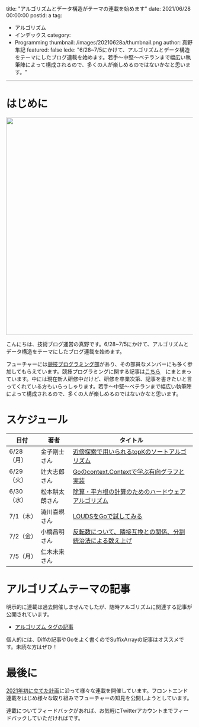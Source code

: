title: "アルゴリズムとデータ構造がテーマの連載を始めます"
date: 2021/06/28 00:00:00
postid: a
tag:
  - アルゴリズム
  - インデックス
category:
  - Programming
thumbnail: /images/20210628a/thumbnail.png
author: 真野隼記
featured: false
lede: "6/28~7/5にかけて、アルゴリズムとデータ構造をテーマにしたブログ連載を始めます。若手～中堅～ベテランまで幅広い執筆陣によって構成されるので、多くの人が楽しめるのではないかなと思います。"
---
# はじめに
<img src="/images/20210628a/algorithm.png" alt="" width="1057" height="587">

こんにちは、技術ブログ運営の真野です。6/28~7/5にかけて、アルゴリズムとデータ構造をテーマにしたブログ連載を始めます。

フューチャーには[競技プログラミング部](https://twitter.com/future_ocv)があり、その部員なメンバーにも多く参加してもらえています。競技プログラミングに関する記事は[こちら](/tags/%E7%AB%B6%E6%8A%80%E3%83%97%E3%83%AD%E3%82%B0%E3%83%A9%E3%83%9F%E3%83%B3%E3%82%B0/)　にまとまっています。中には現在新人研修中だけど、研修を卒業次第、記事を書きたいと言ってくれている方もいらっしゃります。若手～中堅～ベテランまで幅広い執筆陣によって構成されるので、多くの人が楽しめるのではないかなと思います。


# スケジュール

| 日付       | 著者           | タイトル                                           |
|------------|----------------|----------------------------------------------------|
| 6/28（月） | 金子剛士さん   | [近傍探索で用いられるtopKのソートアルゴリズム](/articles/20210628b/)       |
| 6/29（火） | 辻大志郎さん   | [Goのcontext.Contextで学ぶ有向グラフと実装](/articles/20210629a/)          |
| 6/30（水） | 松本耕太朗さん | [除算・平方根の計算のためのハードウェアアルゴリズム](/articles/20210630b/) |
| 7/1（木）  | 澁川喜規さん   | [LOUDSをGoで試してみる](/articles/20210701a/)                                     |
| 7/2（金）  | 小橋昌明さん   | [反転数について、隣接互換との関係、分割統治法による数え上げ](/articles/20210702a/)                                                   |
| 7/5（月）  | 仁木未来さん   |                                                    |

# アルゴリズムテーマの記事

明示的に連載は過去開催しませんでしたが、随時アルゴリズムに関連する記事が公開されています。

* [アルゴリズム タグの記事](/tags/%E3%82%A2%E3%83%AB%E3%82%B4%E3%83%AA%E3%82%BA%E3%83%A0/)

個人的には、Diffの記事やGoをよく書くのでSuffixArrayの記事はオススメです。未読な方はぜひ！

# 最後に

[2021年初に立てた計画](/articles/20210112/)に沿って様々な連載を開催しています。フロントエンド連載をはじめ様々な取り組みでフューチャーの知見を公開しようとしています。

連載についてフィードバックがあれば、お気軽にTwitterアカウントまでフィードバックしていただければです。

